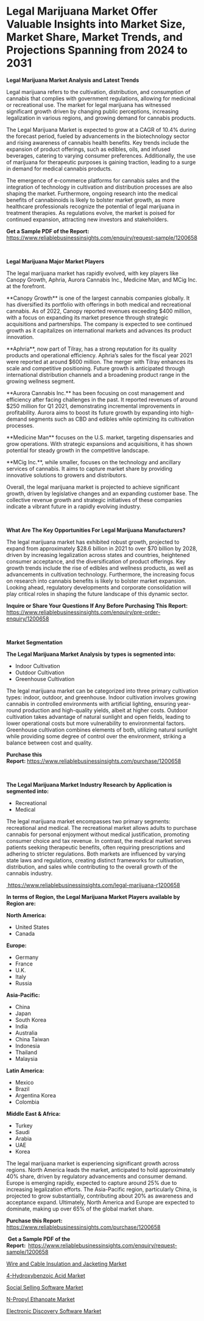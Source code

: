 <p><h1>Legal Marijuana Market Offer Valuable Insights into Market Size, Market Share, Market Trends, and Projections Spanning from 2024 to 2031</h1></p><p><strong>Legal Marijuana Market Analysis and Latest Trends</strong></p>
<p><p>Legal marijuana refers to the cultivation, distribution, and consumption of cannabis that complies with government regulations, allowing for medicinal or recreational use. The market for legal marijuana has witnessed significant growth driven by changing public perceptions, increasing legalization in various regions, and growing demand for cannabis products. </p><p>The Legal Marijuana Market is expected to grow at a CAGR of 10.4% during the forecast period, fueled by advancements in the biotechnology sector and rising awareness of cannabis health benefits. Key trends include the expansion of product offerings, such as edibles, oils, and infused beverages, catering to varying consumer preferences. Additionally, the use of marijuana for therapeutic purposes is gaining traction, leading to a surge in demand for medical cannabis products. </p><p>The emergence of e-commerce platforms for cannabis sales and the integration of technology in cultivation and distribution processes are also shaping the market. Furthermore, ongoing research into the medical benefits of cannabinoids is likely to bolster market growth, as more healthcare professionals recognize the potential of legal marijuana in treatment therapies. As regulations evolve, the market is poised for continued expansion, attracting new investors and stakeholders.</p></p>
<p><strong>Get a Sample PDF of the Report:&nbsp;</strong> <a href="https://www.reliablebusinessinsights.com/enquiry/request-sample/1200658">https://www.reliablebusinessinsights.com/enquiry/request-sample/1200658</a></p>
<p>&nbsp;</p>
<p><strong>Legal Marijuana Major Market Players</strong></p>
<p><p>The legal marijuana market has rapidly evolved, with key players like Canopy Growth, Aphria, Aurora Cannabis Inc., Medicine Man, and MCig Inc. at the forefront. </p><p>**Canopy Growth** is one of the largest cannabis companies globally. It has diversified its portfolio with offerings in both medical and recreational cannabis. As of 2022, Canopy reported revenues exceeding $400 million, with a focus on expanding its market presence through strategic acquisitions and partnerships. The company is expected to see continued growth as it capitalizes on international markets and advances its product innovation.</p><p>**Aphria**, now part of Tilray, has a strong reputation for its quality products and operational efficiency. Aphria’s sales for the fiscal year 2021 were reported at around $600 million. The merger with Tilray enhances its scale and competitive positioning. Future growth is anticipated through international distribution channels and a broadening product range in the growing wellness segment.</p><p>**Aurora Cannabis Inc.** has been focusing on cost management and efficiency after facing challenges in the past. It reported revenues of around $250 million for Q1 2021, demonstrating incremental improvements in profitability. Aurora aims to boost its future growth by expanding into high-demand segments such as CBD and edibles while optimizing its cultivation processes.</p><p>**Medicine Man** focuses on the U.S. market, targeting dispensaries and grow operations. With strategic expansions and acquisitions, it has shown potential for steady growth in the competitive landscape.</p><p>**MCig Inc.**, while smaller, focuses on the technology and ancillary services of cannabis. It aims to capture market share by providing innovative solutions to growers and distributors.</p><p>Overall, the legal marijuana market is projected to achieve significant growth, driven by legislative changes and an expanding customer base. The collective revenue growth and strategic initiatives of these companies indicate a vibrant future in a rapidly evolving industry.</p></p>
<p>&nbsp;</p>
<p><strong>What Are The Key Opportunities For Legal Marijuana Manufacturers?</strong></p>
<p><p>The legal marijuana market has exhibited robust growth, projected to expand from approximately $28.6 billion in 2021 to over $70 billion by 2028, driven by increasing legalization across states and countries, heightened consumer acceptance, and the diversification of product offerings. Key growth trends include the rise of edibles and wellness products, as well as advancements in cultivation technology. Furthermore, the increasing focus on research into cannabis benefits is likely to bolster market expansion. Looking ahead, regulatory developments and corporate consolidation will play critical roles in shaping the future landscape of this dynamic sector.</p></p>
<p><strong>Inquire or Share Your Questions If Any Before Purchasing This Report:</strong> <a href="https://www.reliablebusinessinsights.com/enquiry/pre-order-enquiry/1200658">https://www.reliablebusinessinsights.com/enquiry/pre-order-enquiry/1200658</a></p>
<p>&nbsp;</p>
<p><strong>Market Segmentation</strong></p>
<p><strong>The Legal Marijuana Market Analysis by types is segmented into:</strong></p>
<p><ul><li>Indoor Cultivation</li><li>Outdoor Cultivation</li><li>Greenhouse Cultivation</li></ul></p>
<p><p>The legal marijuana market can be categorized into three primary cultivation types: indoor, outdoor, and greenhouse. Indoor cultivation involves growing cannabis in controlled environments with artificial lighting, ensuring year-round production and high-quality yields, albeit at higher costs. Outdoor cultivation takes advantage of natural sunlight and open fields, leading to lower operational costs but more vulnerability to environmental factors. Greenhouse cultivation combines elements of both, utilizing natural sunlight while providing some degree of control over the environment, striking a balance between cost and quality.</p></p>
<p><strong>Purchase this Report:&nbsp;</strong><a href="https://www.reliablebusinessinsights.com/purchase/1200658">https://www.reliablebusinessinsights.com/purchase/1200658</a></p>
<p>&nbsp;</p>
<p><strong>The Legal Marijuana Market Industry Research by Application is segmented into:</strong></p>
<p><ul><li>Recreational</li><li>Medical</li></ul></p>
<p><p>The legal marijuana market encompasses two primary segments: recreational and medical. The recreational market allows adults to purchase cannabis for personal enjoyment without medical justification, promoting consumer choice and tax revenue. In contrast, the medical market serves patients seeking therapeutic benefits, often requiring prescriptions and adhering to stricter regulations. Both markets are influenced by varying state laws and regulations, creating distinct frameworks for cultivation, distribution, and sales while contributing to the overall growth of the cannabis industry.</p></p>
<p><a href="https://www.reliablebusinessinsights.com/legal-marijuana-r1200658">&nbsp;https://www.reliablebusinessinsights.com/legal-marijuana-r1200658</a></p>
<p><strong>In terms of Region, the Legal Marijuana Market Players available by Region are:</strong></p>
<p>
    <p> <strong> North America: </strong>
        <ul>
            <li>United States</li>
            <li>Canada</li>
        </ul>
        </p> 
    <p> <strong> Europe: </strong>
        <ul>
            <li>Germany</li>
            <li>France</li>
            <li>U.K.</li>
            <li>Italy</li>
            <li>Russia</li>
        </ul>
        </p> 
    <p> <strong> Asia-Pacific: </strong>
        <ul>
            <li>China</li>
            <li>Japan</li>
            <li>South Korea</li>
            <li>India</li>
            <li>Australia</li>
            <li>China Taiwan</li>
            <li>Indonesia</li>
            <li>Thailand</li>
            <li>Malaysia</li>
        </ul>
        </p> 
    <p> <strong> Latin America: </strong>
        <ul>
            <li>Mexico</li>
            <li>Brazil</li>
            <li>Argentina Korea</li>
            <li>Colombia</li>
        </ul>
        </p> 
    <p> <strong> Middle East & Africa: </strong>
        <ul>
            <li>Turkey</li>
            <li>Saudi</li>
            <li>Arabia</li>
            <li>UAE</li>
            <li>Korea</li>
        </ul>
    </p>
    </p>
<p><p>The legal marijuana market is experiencing significant growth across regions. North America leads the market, anticipated to hold approximately 40% share, driven by regulatory advancements and consumer demand. Europe is emerging rapidly, expected to capture around 25% due to increasing legalization efforts. The Asia-Pacific region, particularly China, is projected to grow substantially, contributing about 20% as awareness and acceptance expand. Ultimately, North America and Europe are expected to dominate, making up over 65% of the global market share.</p></p>
<p><strong>Purchase this Report: </strong><a href="https://www.reliablebusinessinsights.com/purchase/1200658">https://www.reliablebusinessinsights.com/purchase/1200658</a></p>
<p>&nbsp;<strong>Get a Sample PDF of the Report:&nbsp;&nbsp;</strong><a href="https://www.reliablebusinessinsights.com/enquiry/request-sample/1200658">https://www.reliablebusinessinsights.com/enquiry/request-sample/1200658</a></p>
<p><strong></strong></p>
<p><p><a href="https://github.com/GenaGaines34/Market-Research-Report-List-1/blob/main/wire-and-cable-insulation-and-jacketing-market.md">Wire and Cable Insulation and Jacketing Market</a></p><p><a href="https://issuu.com/reportprime-2/docs/4-hydroxybenzoic-acid-market-size-2_264fe34b7d0c33">4-Hydroxybenzoic Acid Market</a></p><p><a href="https://www.linkedin.com/pulse/social-selling-software-market-size-growth-trends-industry-analysis-qqccf?trackingId=ETDL1hknRGC7SbrwB2IgAw%3D%3D">Social Selling Software Market</a></p><p><a href="https://issuu.com/reportprime-2/docs/n-propyl-ethanoate-market-size-2030_839f8726d879ba">N-Propyl Ethanoate Market</a></p><p><a href="https://www.linkedin.com/pulse/electronic-discovery-software-market-growth-segmentation-regional-6a5gf?trackingId=%2F%2FdGWVXDSJa%2FCVGrET6A5w%3D%3D">Electronic Discovery Software Market</a></p></p>